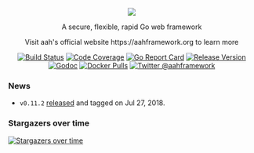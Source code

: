 <p align="center">
  <img src="https://cdn.aahframework.org/assets/img/aah-logo-64x64.png" />
  <p align="center">A secure, flexible, rapid Go web framework</p>
  <p align="center">Visit aah's official website https://aahframework.org to learn more</p>
</p>
<p align="center">
  <p align="center"><a href="https://travis-ci.org/go-aah/aah"><img src="https://travis-ci.org/go-aah/aah.svg?branch=master" alt="Build Status"></a> <a href="https://codecov.io/gh/go-aah/aah/branch/master"><img src="https://codecov.io/gh/go-aah/aah/branch/master/graph/badge.svg" alt="Code Coverage"></a> <a href="https://goreportcard.com/report/aahframework.org/aah.v0"><img src="https://goreportcard.com/badge/aahframework.org/aah.v0" alt="Go Report Card"></a> <a href="https://github.com/go-aah/aah/releases/latest"><img src="https://img.shields.io/badge/version-0.11.2-blue.svg" alt="Release Version"></a> <a href="https://godoc.org/aahframework.org/aah.v0"><img src="https://godoc.org/aahframework.org/aah.v0?status.svg" alt="Godoc"></a>  <a href="https://hub.docker.com/r/aahframework/aah/"><img src="https://img.shields.io/docker/pulls/aahframework/aah.svg" alt="Docker Pulls"></a> <a href="https://twitter.com/aahframework"><img src="https://img.shields.io/badge/twitter-@aahframework-55acee.svg" alt="Twitter @aahframework"></a></p>
</p>

### News

  * `v0.11.2` [released](https://docs.aahframework.org/release-notes.html) and tagged on Jul 27, 2018.

### Stargazers over time

[![Stargazers over time](https://starcharts.herokuapp.com/go-aah/aah.svg)](https://starcharts.herokuapp.com/go-aah/aah)
